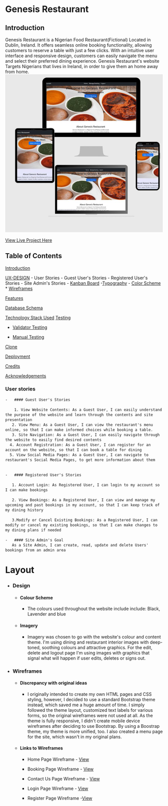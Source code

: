 # Genesis Restaurant
## Introduction
Genesis Restaurant is a Nigerian Food Restaurant(Fictional) Located in Dublin,
Ireland. It offers seamless online booking functionality, allowing customers 
to reserve a table with just a few clicks. With an intuitive user 
interface and responsive design, customers can easily navigate the menu 
and select their preferred dining experience. Genesis Restaurant's website
Targets Nigerians that lives in Ireland, in order to give them an home away
from home.
<img src="https://github.com/Irelandoracle1/Genesis-Restaurant/blob/main/assets/images/responsiveimage2.jpg">

 [View Live Project Here](https://genesisrestaurant234.herokuapp.com/)

  
## Table of Contents

[Introduction](#introduction)

[UX-DESIGN](#ux-design) 
    - User Stories
        -  Guest User's Stories
        -  Registered User's Stories
        -  Site Admin's Stories
    - [Kanban Board](#kanban-board)
     -[Typography](#typography)
    - [Color Scheme](#color-scheme)
    * [Wireframes](#wireframes)
  
[Features](#features)

[Database Schema](#database-schema)

[Technology Stack Used](#tech-stack-used)
[Testing](#testing)

* [Validator Testing](#validator-testing)

* [Manual Testing](#manual-testing)

[Clone](#clone)

[Deployment](#deployment)

[Credits](#credits)

[Acknowledgements](#acknowledgements)

 ### User stories 

    -   #### Guest User's Stories

        1. View Website Contents: As a Guest User, I can easily understand the purpose of the website and learn through the contents and site presentation
       2. View Menu: As a Guest User, I can view the restaurant's menu online, so that I can make informed choices while booking a table. 
       3. Site Navigation: As a Guest User, I can easily navigate through the website to easily find desired contents
      4. Account Registration: As a Guest User, I can register for an account on the website, so that I can book a table for dining
      5. View Social Media Pages: As a Guest User, I can navigate to restaurant's Social Media Pages, to get more information about them
        

    -   #### Registered User's Stories

       1. Account Login: As Registered User, I can login to my account so I can make bookings 
        
       2. View Bookings: As a Registered User, I can view and manage my upcoming and past bookings in my account, so that I can keep track of my dining history 
       
       3.Modify or Cancel Existing Bookings: As a Registered User, I can modify or cancel my existing bookings, so that I can make changes to my dining plans if needed 

    -   #### Site Admin's Goal
       As a Site Admin, I can create, read, update and delete Users' bookings from an admin area
        
        
# Layout
-   ### Design
    -   #### Colour Scheme
        -   The colours used throughout the website include include: Black, Lavender and blue  
    
    -   #### Imagery
        -   Imagery was chosen to go with the website's colour and content theme. I'm using dining and restaurant interior images with deep-toned, soothing colours and attractive graphics. For the edit, delete and logout page I'm using images with graphics that signal what will happen if user edits, deletes or signs out.

*   ### Wireframes
    -   #### Discrepancy with original ideas
        -   I originally intended to create my own HTML pages and CSS styling, however, I decided to use a standard Bootstrap theme instead, which saved me a huge amount of time. I simply followed the theme layout, customized text labels for various forms, so the original wireframes were not used at all. As the theme is fully responsive, I didn't create mobile device wireframes after deciding to use Bootstrap. By using a Boostrap theme, my theme is more unified, too. I also created a menu page for the site, which wasn't in my original plans.
    -   #### Links to Wireframes

        -   Home Page Wireframe - [View](https://github.com/renatalantos/booking-system/blob/main/restaurant/documents/screenshots/wireframes/Home%20Page%20Wireframe.pdf)

        -   Booking Page Wireframe - [View](https://github.com/renatalantos/booking-system/blob/main/restaurant/documents/screenshots/wireframes/Booking%20Page%20Wireframe.pdf)

        -   Contact Us Page Wireframe - [View](https://github.com/renatalantos/booking-system/blob/main/restaurant/documents/screenshots/wireframes/Contact%20Page%20Wireframe.pdf)

        -   Login Page Wireframe - [View](https://github.com/renatalantos/booking-system/blob/main/restaurant/documents/screenshots/wireframes/Login%20Page%20Wireframe.pdf)

        -   Register Page Wireframe -[View](https://github.com/renatalantos/booking-system/blob/main/restaurant/documents/screenshots/wireframes/Register%20Page%20Wireframe.pdf)














